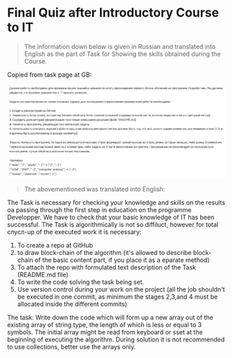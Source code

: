 # Final Quiz after Introductory Course to IT
>The information down below is given in Russian and translated into English as the part of Task for Showing the skills obtained during the Course.

Copied from task page at GB:

![task description](Screenshot-TaskRU.png)

>The abovementioned was translated into English:

The Task is necessary for checking your knowledge and skills on the results oа passing through the first step in education on the programme Developper. We have to check that your basic knowledge of IT has been successful.
The Task is algorithmically is not so diffiluct, however for total слусл-up of the executed work it is necessary:
1. To create a repo at GitHub
2. to draw block-chain of the algorithm (it's allowed to describe block-chain of the basic content part, if you place it as a eparate method)
3. To attach the repo with formulated text description of the Task (README.md file)
4. To write the code solving the task being set.
5. Use version control during your work on the project (all the job shouldn't be executed in one commit, as minimum the stages 2,3,and 4 must be allocated inside the different commits)

The task: Write down the code which will form up a new array out of the existing array of string type, the length of which is less or equal to 3 symbols. The initial array might be read from keyboard or sset at the beginning of executing the algorithm. During solution it is not recommended to use collections, better use the arrays only.